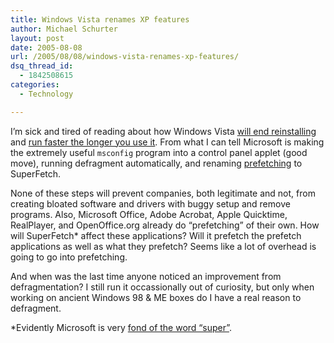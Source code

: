 ```yaml
---
title: Windows Vista renames XP features
author: Michael Schurter
layout: post
date: 2005-08-08
url: /2005/08/08/windows-vista-renames-xp-features/
dsq_thread_id:
  - 1842508615
categories:
  - Technology

---
```

I&#8217;m sick and tired of reading about how Windows Vista [will end reinstalling][1] and [run faster the longer you use it][2]. From what I can tell Microsoft is making the extremely useful `msconfig` program into a control panel applet (good move), running defragment automatically, and renaming [prefetching][3] to SuperFetch.

None of these steps will prevent companies, both legitimate and not, from creating bloated software and drivers with buggy setup and remove programs. Also, Microsoft Office, Adobe Acrobat, Apple Quicktime, RealPlayer, and OpenOffice.org already do &#8220;prefetching&#8221; of their own. How will SuperFetch* affect these applications? Will it prefetch the prefetch applications as well as what they prefetch? Seems like a lot of overhead is going to go into prefetching.

And when was the last time anyone noticed an improvement from defragmentation? I still run it occassionally out of curiosity, but only when working on ancient Windows 98 & ME boxes do I have a real reason to defragment.

*Evidently Microsoft is very [fond of the word &#8220;super&#8221;][4].

 [1]: http://arstechnica.com/news.ars/post/20050808-5181.html
 [2]: http://news.com.com/Putting+Vista+in+the+fast+lane/2100-1016_3-5820758.html?tag=cd.top
 [3]: http://techrepublic.com.com/5100-1035_11-5165773.html#
 [4]: http://www.theregister.co.uk/2005/08/04/microsoft_nicely/